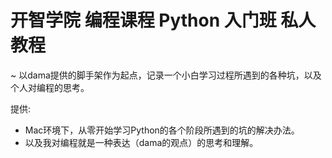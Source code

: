 # 开智学院 编程课程 Python 入门班 私人教程
~ 以dama提供的脚手架作为起点，记录一个小白学习过程所遇到的各种坑，以及个人对编程的思考。


提供:

- Mac环境下，从零开始学习Python的各个阶段所遇到的坑的解决办法。
- 以及我对编程就是一种表达（dama的观点）的思考和理解。
